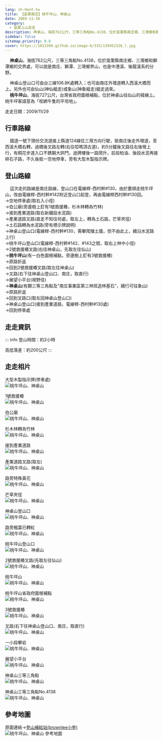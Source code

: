 ```yaml
---
lang: zh-Hant-tw
title: 【苗栗南庄】桃牛坪山、神桌山
date: 2009-11-30
category: 
  - 苗栗上山走走
description: 神桌山，海拔762公尺，三等三角點No.4138，位於苗栗縣南庄鄉、三灣鄉和獅潭鄉的交界處，可以說是南庄、獅潭、三灣鄉界山，也是中港溪、後龍溪系的分野。 神桌山登山口可由台三線106.8K處轉入；也可由南庄外環道轉入西溪大橋而上。另外也可由仙山(神仙縱走)或象山(神象縱走)縱走過來。 桃牛坪山，海拔727公尺，台灣省政府圖根補點，位於神桌山往仙山的稜線上。桃牛坪客語意為「栓綁牛隻的平坦地」。
sidebar: false
sitemap.priority: 0.8
cover: https://1013399.github.io/image-6/333/139452328_l.jpg
---
```


    **神桌山**，海拔762公尺，三等三角點No.4138，位於苗栗縣南庄鄉、三灣鄉和獅潭鄉的交界處，可以說是南庄、獅潭、三灣鄉界山，也是中港溪、後龍溪系的分野。  

    神桌山登山口可由台三線106.8K處轉入；也可由南庄外環道轉入西溪大橋而上。另外也可由仙山(神仙縱走)或象山(神象縱走)縱走過來。  
    **桃牛坪山**，海拔727公尺，台灣省政府圖根補點，位於神桌山往仙山的稜線上。桃牛坪客語意為「栓綁牛隻的平坦地」。
<!-- more -->

走走日期：2009/11/29

## 行車路線
    國道一號下頭份交流道接上縣道124線往三灣方向行駛，抵南庄後走外環道，至西溪大橋右轉，過橋後叉路左轉(右往啞嗎頂古道)，約5分鐘後叉路往右後彎上行，有桐花步道入口不銹鋼大拱門，過牌樓後一路爬升，前段柏油、後段水泥再接碎石子路，不久後抵一空地停車，旁有大型木製指示牌。

## 登山路線
    這次走的路線是南庄路線，登山口在電線桿-西村幹#130，由於要順走桃牛坪山，改由電線桿-西村幹#142附近登山口起登，再由電線桿西村幹#130回。  
→空地停車處(取右入小徑)  
→伯公廟(旁邊樹上釘有1號救援樁，杉木林轉為竹林)  
→接到產業道路(取右新鋪設水泥路)  
→產業道路叉路(直走不知往何處，取左上，轉為土石路，芒草夾徑)  
→土石路轉為水泥路(旁有標示牌說明)  
→神桌山登山口(電線桿-西村幹#130，需攀爬擋土牆，但不由此上，續沿水泥路上行)  
→桃牛坪山登山口(電線桿-西村幹#142、#143之間，取右上林中小徑)  
→2號救援樁叉路(右往神桌山，先取左往仙山)  
→**桃牛坪山**(有一白色圖根補點，旁邊樹上釘有3號救援樁)  
→原路折返  
→回到2號救援樁叉路(取左往神桌山)  
→叉路(右下往神桌山登山口、南庄，取直行)  
→展望小平台(視野佳)  
→**神桌山**(有顆三等三角點及"南庄事業區第三林班造林基石"，續行可往象山)  
→原路折返  
→回到叉路口(取左回神桌山登山口)  
→神桌山登山口(接到產業道路，電線桿-西村幹#130處)  
→回到停車處


## 走走資訊
::: info
登山時間：約2小時

高低落差：約200公尺
:::

## 走走相片
大型木製指示牌(停車處)  
![桃牛坪山、神桌山](https://1013399.github.io/image-6/333/139452328_l.jpg)

1號救援樁  
![桃牛坪山、神桌山](https://1013399.github.io/image-6/333/139452335_l.jpg)

伯公廟  
![桃牛坪山、神桌山](https://1013399.github.io/image-6/333/139452341_l.jpg)

杉木林轉為竹林  
![桃牛坪山、神桌山](https://1013399.github.io/image-6/333/139452347_l.jpg)

接到產業道路  
![桃牛坪山、神桌山](https://1013399.github.io/image-6/333/139452354_l.jpg)

產業道路叉路(取左)  
![桃牛坪山、神桌山](https://1013399.github.io/image-6/333/139452357_l.jpg)

路旁特殊黃花  
![桃牛坪山、神桌山](https://1013399.github.io/image-6/333/139452361_l.jpg)

芒草夾徑  
![桃牛坪山、神桌山](https://1013399.github.io/image-6/333/139452378_l.jpg)

神桌山登山口  
![桃牛坪山、神桌山](https://1013399.github.io/image-6/333/139452382_l.jpg)

路旁楓葉已轉紅  
![桃牛坪山、神桌山](https://1013399.github.io/image-6/333/139452398_l.jpg)

桃牛坪山登山口  
![桃牛坪山、神桌山](https://1013399.github.io/image-6/333/139452443_l.jpg)

2號救援樁叉路(先取左往仙山)  
![桃牛坪山、神桌山](https://1013399.github.io/image-6/333/139452453_l.jpg)

桃牛坪山  
![桃牛坪山、神桌山](https://1013399.github.io/image-6/333/139452490_l.jpg)

桃牛坪山省政府圖根補點  
![桃牛坪山、神桌山](https://1013399.github.io/image-6/333/139452554_l.jpg)

3號救援樁  
![桃牛坪山、神桌山](https://1013399.github.io/image-6/333/139452460_l.jpg)

叉路(右下往神桌山登山口、南庄，取直行)  
![桃牛坪山、神桌山](https://1013399.github.io/image-6/333/139452583_l.jpg)

一小段攀岩  
![桃牛坪山、神桌山](https://1013399.github.io/image-6/333/139452591_l.jpg)

展望小平台  
![桃牛坪山、神桌山](https://1013399.github.io/image-6/333/139452599_l.jpg)

神桌山三等三角點  
![桃牛坪山、神桌山](https://1013399.github.io/image-6/333/139452610_l.jpg)

神桌山三等三角點No.4138  
![桃牛坪山、神桌山](https://1013399.github.io/image-6/333/139452616_l.jpg)

## 參考地圖
原圖連結→[登山補給站(brownlee小李)](http://www.keepon.com.tw/ActiveSite/Article/One.asp?ArticleID=14688)  
![桃牛坪山、神桌山 參考地圖](https://1013399.github.io/image-6/333/139453005_l.jpg)